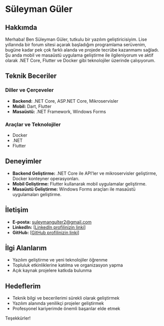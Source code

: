 # Süleyman Güler

## Hakkımda
Merhaba! Ben Süleyman Güler, tutkulu bir yazılım geliştiricisiyim. Lise yıllarında bir forum sitesi açarak başladığım programlama serüvenim, bugüne kadar pek çok farklı alanda ve projede tecrübe kazanmamı sağladı. Şu anda mobil ve masaüstü uygulama geliştirme ile ilgileniyorum ve aktif olarak .NET Core, Flutter ve Docker gibi teknolojiler üzerinde çalışıyorum.

## Teknik Beceriler

### Diller ve Çerçeveler
- **Backend:** .NET Core, ASP.NET Core, Mikroservisler
- **Mobil:** Dart, Flutter
- **Masaüstü:** .NET Framework, Windows Forms

### Araçlar ve Teknolojiler
- Docker
- .NET
- Flutter

## Deneyimler
- **Backend Geliştirme:** .NET Core ile API'ler ve mikroservisler geliştirme, Docker konteyner operasyonları.
- **Mobil Geliştirme:** Flutter kullanarak mobil uygulamalar geliştirme.
- **Masaüstü Geliştirme:** Windows Forms araçları ile masaüstü uygulamaları geliştirme.

## İletişim
- **E-posta:** suleymangulter2@gmail.com
- **LinkedIn:** [[LinkedIn profilinizin linki](https://www.linkedin.com/in/suleymanngulter/)]
- **GitHub:** [[GitHub profilinizin linki](https://github.com/suleymanngulter)]

## İlgi Alanlarım
- Yazılım geliştirme ve yeni teknolojiler öğrenme
- Topluluk etkinliklerine katılma ve organizasyon yapma
- Açık kaynak projelere katkıda bulunma

## Hedeflerim
- Teknik bilgi ve becerilerimi sürekli olarak geliştirmek
- Yazılım alanında yenilikçi projeler geliştirmek
- Profesyonel kariyerimde önemli başarılar elde etmek

Teşekkürler!

